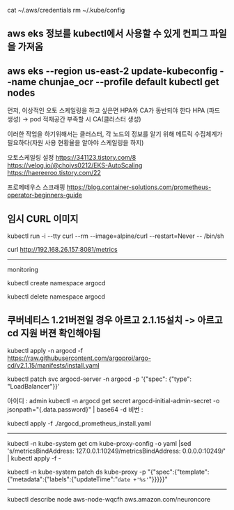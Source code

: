 
cat ~/.aws/credentials
rm ~/.kube/config
## aws eks 정보를 kubectl에서 사용할 수 있게 컨피그 파일을 가져옴
aws eks --region us-east-2 update-kubeconfig --name chunjae_ocr --profile default
kubectl get nodes 
----

먼저, 이상적인 오토 스케일링을 하고 싶은면 HPA와 CA가 동반되야 한다
HPA (파드 생성) -> pod 적재공간 부족할 시 CA(클러스터 생성)

이러한 작업을 하기위해서는 클러스터, 각 노드의 정보를 알기 위해 
메트릭 수집체계가 필요하다(자원 사용 현황율을 알아야 스케일링을 하지)

오토스케일링 설정
https://341123.tistory.com/8
https://velog.io/@choiys0212/EKS-AutoScaling
https://haereeroo.tistory.com/22


프로메테우스 스크래핑
https://blog.container-solutions.com/prometheus-operator-beginners-guide


## 임시 CURL 이미지
kubectl run -i --tty curl --rm --image=alpine/curl --restart=Never -- /bin/sh

curl http://192.168.26.157:8081/metrics

------------------------------------------------------------
monitoring

kubectl create namespace argocd

kubectl delete namespace argocd

## 쿠버네티스 1.21버젼일 경우 아르고 2.1.15설치 -> 아르고cd 지원 버젼 확인해야됨
kubectl apply -n argocd -f https://raw.githubusercontent.com/argoproj/argo-cd/v2.1.15/manifests/install.yaml

kubectl patch svc argocd-server -n argocd -p '{"spec": {"type": "LoadBalancer"}}'

아이디 : admin
kubectl -n argocd get secret argocd-initial-admin-secret -o jsonpath="{.data.password}" | base64 -d
비번 : 


kubectl apply -f ./argocd_prometheus_install.yaml

-----------------------------------------


kubectl -n kube-system get cm kube-proxy-config -o yaml |sed 's/metricsBindAddress: 127.0.0.1:10249/metricsBindAddress: 0.0.0.0:10249/' | kubectl apply -f -

kubectl -n kube-system patch ds kube-proxy -p "{\"spec\":{\"template\":{\"metadata\":{\"labels\":{\"updateTime\":\"`date +'%s'`\"}}}}}"

-----------------------------------------------------------------

kubectl describe node aws-node-wqcfh aws.amazon.com/neuroncore